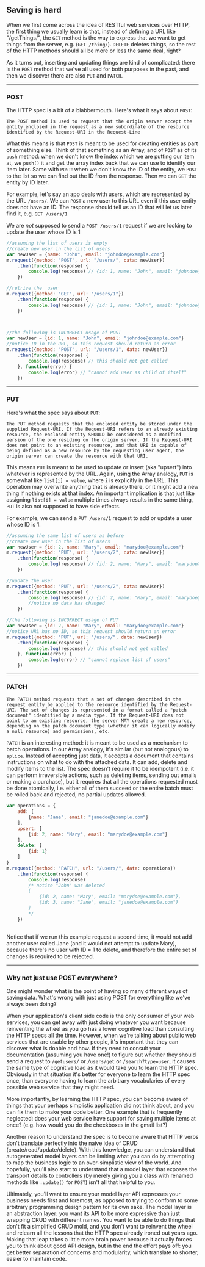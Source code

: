 ## Saving is hard

When we first come across the idea of RESTful web services over HTTP, the first thing we usually learn is that, instead of defining a URL like "/getThings/", the `GET` method is the way to express that we want to get things from the server, e.g. (`GET /thing/`). `DELETE` deletes things, so the rest of the HTTP methods should all be more or less the same deal, right?

As it turns out, inserting and updating things are kind of complicated: there is the `POST` method that we've all used for both purposes in the past, and then we discover there are also `PUT` and `PATCH`.

---

### POST

The HTTP spec is a bit of a blabbermouth. Here's what it says about `POST`:

```
The POST method is used to request that the origin server accept the entity enclosed in the request as a new subordinate of the resource identified by the Request-URI in the Request-Line
```

What this means is that `POST` is meant to be used for creating entities as part of something else. Think of that something as an Array, and of `POST` as of its `push` method: when we don't know the index which we are putting our item at, we `push()` it and get the array index back that we can use to identify our item later. Same with `POST`: when we don't know the ID of the entity, we `POST` to the list so we can find out the ID from the response. Then we can `GET` the entity by ID later.

For example, let's say an app deals with users, which are represented by the URL `/users/`. We can `POST` a new user to this URL even if this user entity does not have an ID. The response should tell us an ID that will let us later find it, e.g. `GET /users/1`

We are *not* supposed to send a `POST /users/1` request if we are looking to update the user whose ID is 1

```javascript
//assuming the list of users is empty
//create new user in the list of users
var newUser = {name: "John", email: "johndoe@example.com"}
m.request({method: "POST", url: "/users/", data: newUser})
	.then(function(response) {
		console.log(response) // {id: 1, name: "John", email: "johndoe@example.com"}
	})

//retrive the  user
m.request({method: "GET", url: "/users/1"})
	.then(function(response) {
		console.log(response) // {id: 1, name: "John", email: "johndoe@example.com"}
	})



//the following is INCORRECT usage of POST
var newUser = {id: 1, name: "John", email: "johndoe@example.com"}
//notice ID in the URL, so this request should return an error
m.request({method: "POST", url: "/users/1", data: newUser})
	.then(function(response) {
		console.log(response) // this should not get called
	}, function(error) {
		console.log(error) // "cannot add user as child of itself"
	})
```

---

### PUT

Here's what the spec says about `PUT`:

```
The PUT method requests that the enclosed entity be stored under the supplied Request-URI. If the Request-URI refers to an already existing resource, the enclosed entity SHOULD be considered as a modified version of the one residing on the origin server. If the Request-URI does not point to an existing resource, and that URI is capable of being defined as a new resource by the requesting user agent, the origin server can create the resource with that URI.
```

This means `PUT` is meant to be used to update or insert (aka "upsert") into whatever is represented by the URL. Again, using the Array analogy, `PUT` is somewhat like `list[i] = value`, where `i` is explicitly in the URL. This operation may overwrite anything that is already there, or it might add a new thing if nothing exists at that index. An important implication is that just like assigning `list[i] = value` multiple times always results in the same thing, `PUT` is also not supposed to have side effects.

For example, we can send a `PUT /users/1` request to add or update a user whose ID is 1.

```javascript
//assuming the same list of users as before
//create new user in the list of users
var newUser = {id: 2, name: "Mary", email: "marydoe@example.com"}
m.request({method: "PUT", url: "/users/2", data: newUser})
	.then(function(response) {
		console.log(response) // {id: 2, name: "Mary", email: "marydoe@example.com"}
	})

//update the user
m.request({method: "PUT", url: "/users/2", data: newUser})
	.then(function(response) {
		console.log(response) // {id: 2, name: "Mary", email: "marydoe@example.com"}
		//notice no data has changed
	})

//the following is INCORRECT usage of PUT
var newUser = {id: 2, name: "Mary", email: "marydoe@example.com"}
//notice URL has no ID, so this request should return an error
m.request({method: "PUT", url: "/users/", data: newUser})
	.then(function(response) {
		console.log(response) // this should not get called
	}, function(error) {
		console.log(error) // "cannot replace list of users"
	})
```

---

### PATCH

```
The PATCH method requests that a set of changes described in the request entity be applied to the resource identified by the Request-URI. The set of changes is represented in a format called a "patch document" identified by a media type. If the Request-URI does not point to an existing resource, the server MAY create a new resource, depending on the patch document type (whether it can logically modify a null resource) and permissions, etc.
```

`PATCH` is an interesting method: it is meant to be used as a mechanism to batch operations. In our Array analogy, it's similar (but not analogous) to `splice`. Instead of accepting just data, it accepts a document that contains instructions on what to do with the attached data. It can add, delete and modify items to the list. The spec doesn't require it to be idempotent (i.e. it can perform irreversible actions, such as deleting items, sending out emails or making a purchase), but it requires that all the operations requested must be done atomically, i.e. either all of them succeed or the entire batch must be rolled back and rejected, no partial updates allowed.

```javascript
var operations = {
	add: [
		{name: "Jane", email: "janedoe@example.com"}
	],
	upsert: [
		{id: 2, name: "Mary", email: "marydoe@example.com"}
	],
	delete: [
		{id: 1}
	]
}
m.request({method: "PATCH", url: "/users/", data: operations})
	.then(function(response) {
		console.log(response)
		/* notice "John" was deleted
		[
			{id: 2, name: "Mary", email: "marydoe@example.com"},
			{id: 3, name: "Jane", email: "janedoe@example.com"}
		]
		*/
	})
	
```

Notice that if we run this example request a second time, it would not add another user called Jane (and it would not attempt to update Mary), because there's no user with ID = 1 to delete, and therefore the entire set of changes is required to be rejected.

---

### Why not just use POST everywhere?

One might wonder what is the point of having so many different ways of saving data. What's wrong with just using POST for everything like we've always been doing?

When your application's client side code is the only consumer of your web services, you can get away with just doing whatever you want because reinventing the wheel as you go has a lower cognitive load than consulting the HTTP specs all the time. However, when we're talking about public web services that are usable by other people, it's important that they can discover what is doable and how. If they need to consult your documentation (assuming you have one!) to figure out whether they should send a request to `/getusers/` or `/users/get` or `/search?type=user`, it causes the same type of cognitive load as it would take you to learn the HTTP spec. Obviously in that situation it's better for everyone to learn the HTTP spec once, than everyone having to learn the arbitrary vocabularies of every possible web service that they might need.

More importantly, by learning the HTTP spec, you can become aware of things that your perhaps simplistic application did not think about, and you can fix them to make your code better. One example that is frequently neglected: does your web service have support for saving multiple items at once? (e.g. how would you do the checkboxes in the gmail list?)

Another reason to understand the spec is to become aware that HTTP verbs don't translate perfectly into the naive idea of CRUD (create/read/update/delete). With this knowledge, you can understand that autogenerated model layers can be limiting what you can do by attempting to map the business logic to an over-simplistic view of the world. And hopefully, you'll also start to understand that a model layer that exposes the transport details to controllers (by merely giving you a class with renamed methods like `.update()` for `POST`) isn't all that helpful to you.

Ultimately, you'll want to ensure your model layer API expresses your business needs first and foremost, as opposed to trying to conform to some arbitrary programming design pattern for its own sake. The model layer is an abstraction layer: you want its API to be more expressive than just wrapping CRUD with different names. You want to be able to do things that don't fit a simplified CRUD mold, and you don't want to reinvent the wheel and relearn all the lessons that the HTTP spec already ironed out years ago. Making that leap takes a little more brain power because it actually forces you to think about good API design, but in the end the effort pays off: you get better separation of concerns and modularity, which translate to shorter, easier to maintain code.